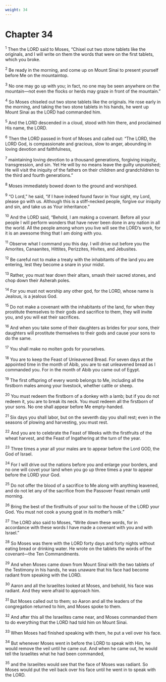 ```yaml
---
weight: 34
---
```


# Chapter 34

<sup>1</sup> Then the LORD said to Moses, “Chisel out two stone tablets like the originals, and I will write on them the words that were on the first tablets, which you broke. 

<sup>2</sup> Be ready in the morning, and come up on Mount Sinai to present yourself before Me on the mountaintop. 

<sup>3</sup> No one may go up with you; in fact, no one may be seen anywhere on the mountain—not even the flocks or herds may graze in front of the mountain.” 

<sup>4</sup> So Moses chiseled out two stone tablets like the originals. He rose early in the morning, and taking the two stone tablets in his hands, he went up Mount Sinai as the LORD had commanded him. 

<sup>5</sup> And the LORD descended in a cloud, stood with him there, and proclaimed His name, the LORD. 

<sup>6</sup> Then the LORD passed in front of Moses and called out: “The LORD, the LORD God, is compassionate and gracious, slow to anger, abounding in loving devotion and faithfulness, 

<sup>7</sup> maintaining loving devotion to a thousand generations, forgiving iniquity, transgression, and sin. Yet He will by no means leave the guilty unpunished; He will visit the iniquity of the fathers on their children and grandchildren to the third and fourth generations.” 

<sup>8</sup> Moses immediately bowed down to the ground and worshiped. 

<sup>9</sup> “O Lord,” he said, “if I have indeed found favor in Your sight, my Lord, please go with us. Although this is a stiff-necked people, forgive our iniquity and sin, and take us as Your inheritance.” 

<sup>10</sup> And the LORD said, “Behold, I am making a covenant. Before all your people I will perform wonders that have never been done in any nation in all the world. All the people among whom you live will see the LORD’s work, for it is an awesome thing that I am doing with you. 

<sup>11</sup> Observe what I command you this day. I will drive out before you the Amorites, Canaanites, Hittites, Perizzites, Hivites, and Jebusites. 

<sup>12</sup> Be careful not to make a treaty with the inhabitants of the land you are entering, lest they become a snare in your midst. 

<sup>13</sup> Rather, you must tear down their altars, smash their sacred stones, and chop down their Asherah poles. 

<sup>14</sup> For you must not worship any other god, for the LORD, whose name is Jealous, is a jealous God. 

<sup>15</sup> Do not make a covenant with the inhabitants of the land, for when they prostitute themselves to their gods and sacrifice to them, they will invite you, and you will eat their sacrifices. 

<sup>16</sup> And when you take some of their daughters as brides for your sons, their daughters will prostitute themselves to their gods and cause your sons to do the same. 

<sup>17</sup> You shall make no molten gods for yourselves. 

<sup>18</sup> You are to keep the Feast of Unleavened Bread. For seven days at the appointed time in the month of Abib, you are to eat unleavened bread as I commanded you. For in the month of Abib you came out of Egypt. 

<sup>19</sup> The first offspring of every womb belongs to Me, including all the firstborn males among your livestock, whether cattle or sheep. 

<sup>20</sup> You must redeem the firstborn of a donkey with a lamb; but if you do not redeem it, you are to break its neck. You must redeem all the firstborn of your sons. No one shall appear before Me empty-handed. 

<sup>21</sup> Six days you shall labor, but on the seventh day you shall rest; even in the seasons of plowing and harvesting, you must rest. 

<sup>22</sup> And you are to celebrate the Feast of Weeks with the firstfruits of the wheat harvest, and the Feast of Ingathering at the turn of the year. 

<sup>23</sup> Three times a year all your males are to appear before the Lord GOD, the God of Israel. 

<sup>24</sup> For I will drive out the nations before you and enlarge your borders, and no one will covet your land when you go up three times a year to appear before the LORD your God. 

<sup>25</sup> Do not offer the blood of a sacrifice to Me along with anything leavened, and do not let any of the sacrifice from the Passover Feast remain until morning. 

<sup>26</sup> Bring the best of the firstfruits of your soil to the house of the LORD your God. You must not cook a young goat in its mother’s milk.” 

<sup>27</sup> The LORD also said to Moses, “Write down these words, for in accordance with these words I have made a covenant with you and with Israel.” 

<sup>28</sup> So Moses was there with the LORD forty days and forty nights without eating bread or drinking water. He wrote on the tablets the words of the covenant—the Ten Commandments. 

<sup>29</sup> And when Moses came down from Mount Sinai with the two tablets of the Testimony in his hands, he was unaware that his face had become radiant from speaking with the LORD. 

<sup>30</sup> Aaron and all the Israelites looked at Moses, and behold, his face was radiant. And they were afraid to approach him. 

<sup>31</sup> But Moses called out to them; so Aaron and all the leaders of the congregation returned to him, and Moses spoke to them. 

<sup>32</sup> And after this all the Israelites came near, and Moses commanded them to do everything that the LORD had told him on Mount Sinai. 

<sup>33</sup> When Moses had finished speaking with them, he put a veil over his face. 

<sup>34</sup> But whenever Moses went in before the LORD to speak with Him, he would remove the veil until he came out. And when he came out, he would tell the Israelites what he had been commanded, 

<sup>35</sup> and the Israelites would see that the face of Moses was radiant. So Moses would put the veil back over his face until he went in to speak with the LORD. 


